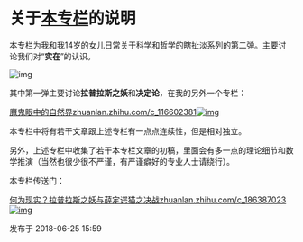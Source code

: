 

# 关于[本专栏](https://www.zhihu.com/column/c_186387023)的说明



本专栏为我和我14岁的女儿日常关于科学和哲学的瞎扯淡系列的第二弹。主要讨论我们对“**实在**”的认识。



![img](https://pic2.zhimg.com/80/v2-45aeb12eaa24446bafc6a4b1a42f6225_1440w.webp)



其中第一弹主要讨论**拉普拉斯之妖**和**决定论**，在我的另外一个专栏：

[魔鬼眼中的自然界zhuanlan.zhihu.com/c_116602381![img](https://pic4.zhimg.com/4b70deef7_ipico.jpg)](https://zhuanlan.zhihu.com/c_116602381)

本专栏中将有若干文章跟上述专栏有一点点连续性，但是相对独立。



另外，上述专栏中收集了若干本专栏文章的初稿，里面会有多一点的理论细节和数学推演（当然也很少很不严谨，有严谨癖好的专业人士请绕行）。

本专栏传送门：

[何为现实？拉普拉斯之妖与薛定谔猫之决战zhuanlan.zhihu.com/c_186387023![img](https://pic3.zhimg.com/v2-f255e12c9fb0100ca30d188f720d232e_ipico.jpg)](https://zhuanlan.zhihu.com/c_186387023)



发布于 2018-06-25 15:59

